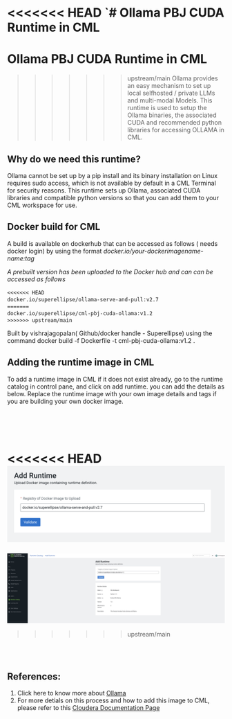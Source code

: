 <<<<<<< HEAD
`# Ollama PBJ CUDA Runtime in CML
=======
# Ollama PBJ CUDA Runtime in CML
>>>>>>> upstream/main
Ollama provides an easy mechanism to set up local selfhosted / private LLMs and multi-modal Models. This runtime is used to setup the Ollama binaries, the associated CUDA and recommended python libraries for accessing OLLAMA in CML. 

## Why do we need this runtime?
Ollama cannot be set up by a pip install and its binary installation on Linux requires sudo access, which is not available by default in a CML Terminal for security reasons. 
This runtime sets up Ollama, associated CUDA libraries and compatible python versions so that you can add them to your CML workspace for use.



## Docker build for CML 
A  build is available on dockerhub that can be accessed as follows ( needs docker login) by using the format _docker.io/your-dockerimagename-name:tag_ 

*A prebuilt version has been uploaded to the Docker hub and can can be accessed as follows*
```
<<<<<<< HEAD
docker.io/superellipse/ollama-serve-and-pull:v2.7
=======
docker.io/superellipse/cml-pbj-cuda-ollama:v1.2
>>>>>>> upstream/main
```
Built by vishrajagopalan( Github/docker handle - Superellipse) using the command
docker build -f Dockerfile -t cml-pbj-cuda-ollama:v1.2 .

## Adding the runtime image in CML
To add a runtime image in CML if it does not exist already, go to the runtime catalog in control pane, and click on add runtime. you can add the details as below. Replace the runtime image with your own image details and tags if you are building your own docker image.


 <br> <br>
<<<<<<< HEAD
![Adding Runtime](./picture/AddingRuntimeinCML.png)
=======
![Adding Runtime](./picture/AddingRuntimeinCML.jpg)
>>>>>>> upstream/main

<br><br>
## References: 
1. Click here to know more about [Ollama](https://www.ollama.com/)
2. For more detials on this process and how to add this image to CML, please refer to this [Cloudera Documentation Page](https://docs.cloudera.com/machine-learning/cloud/runtimes/topics/ml-runtimes-overview.html)
